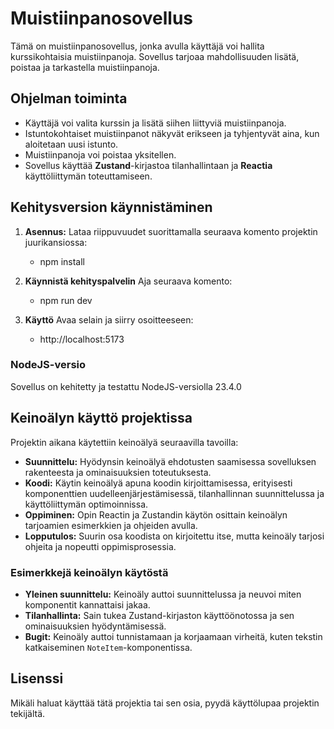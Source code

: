 # Muistiinpanosovellus

Tämä on muistiinpanosovellus, jonka avulla käyttäjä voi hallita kurssikohtaisia muistiinpanoja. Sovellus tarjoaa mahdollisuuden lisätä, poistaa ja tarkastella muistiinpanoja.

## Ohjelman toiminta

- Käyttäjä voi valita kurssin ja lisätä siihen liittyviä muistiinpanoja.
- Istuntokohtaiset muistiinpanot näkyvät erikseen ja tyhjentyvät aina, kun aloitetaan uusi istunto.
- Muistiinpanoja voi poistaa yksitellen.
- Sovellus käyttää **Zustand**-kirjastoa tilanhallintaan ja **Reactia** käyttöliittymän toteuttamiseen.

## Kehitysversion käynnistäminen

1. **Asennus:**
   Lataa riippuvuudet suorittamalla seuraava komento projektin juurikansiossa:

   - npm install

2. **Käynnistä kehityspalvelin**
   Aja seuraava komento:

   - npm run dev

3. **Käyttö**
   Avaa selain ja siirry osoitteeseen:
   - http://localhost:5173

### NodeJS-versio

Sovellus on kehitetty ja testattu NodeJS-versiolla 23.4.0

## Keinoälyn käyttö projektissa

Projektin aikana käytettiin keinoälyä seuraavilla tavoilla:

- **Suunnittelu:** Hyödynsin keinoälyä ehdotusten saamisessa sovelluksen rakenteesta ja ominaisuuksien toteutuksesta.
- **Koodi:** Käytin keinoälyä apuna koodin kirjoittamisessa, erityisesti komponenttien uudelleenjärjestämisessä, tilanhallinnan suunnittelussa ja käyttöliittymän optimoinnissa.
- **Oppiminen:** Opin Reactin ja Zustandin käytön osittain keinoälyn tarjoamien esimerkkien ja ohjeiden avulla.
- **Lopputulos:** Suurin osa koodista on kirjoitettu itse, mutta keinoäly tarjosi ohjeita ja nopeutti oppimisprosessia.

### Esimerkkejä keinoälyn käytöstä

- **Yleinen suunnittelu:** Keinoäly auttoi suunnittelussa ja neuvoi miten komponentit kannattaisi jakaa.
- **Tilanhallinta:** Sain tukea Zustand-kirjaston käyttöönotossa ja sen ominaisuuksien hyödyntämisessä.
- **Bugit:** Keinoäly auttoi tunnistamaan ja korjaamaan virheitä, kuten tekstin katkaiseminen `NoteItem`-komponentissa.

## Lisenssi

Mikäli haluat käyttää tätä projektia tai sen osia, pyydä käyttölupaa projektin tekijältä.
